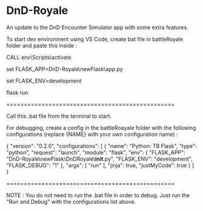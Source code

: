 # DnD-Royale
An update to the DnD Encounter Simulator app with some extra features.



To start dev environment using VS Code, create bat file in battleRoyale folder and paste this inside :

CALL env\Scripts\activate

set FLASK_APP=DnD-Royale\newFlask\app.py

set FLASK_ENV=development

flask run

================================================

Call this .bat file from the terminal to start.

For debugging, create a config in the battleRoayale folder with the following configurations (replace {NAME} with your own configuration name) : 

{
    "version": "0.2.0",
    "configurations": [
        {
            "name": "Python: TB Flask",
            "type": "python",
            "request": "launch",
            "module": "flask",
            "env": {
                "FLASK_APP": "DnD-Royale\\newFlask\\DnDRoyale\\__init__.py",
                "FLASK_ENV": "development",
                "FLASK_DEBUG": "1"
            },
            "args": [
                "run"
            ],
            "jinja": true,
            "justMyCode": true
        }
    ]
}

================================================

NOTE : 
You do not need to run the .bat file in order to debug. Just run the "Run and Debug" with the configurations list above.
